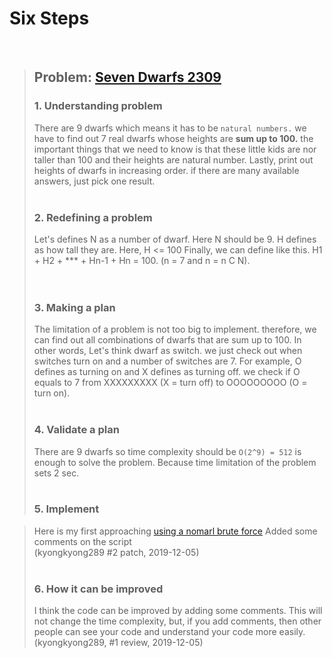 # Six Steps
<br />

> ## Problem: [Seven Dwarfs 2309](https://www.acmicpc.net/problem/2309)
>
> ### 1. Understanding problem
> There are 9 dwarfs which means it has to be `natural numbers.` we have to find out
  7 real dwarfs whose heights are **sum up to 100.** the important things that we need to know is that
  these little kids are nor taller than 100 and their heights are natural number.
  Lastly, print out heights of dwarfs in increasing order. if there are many available answers, just pick one result.
> <br />
> <br />
> ### 2. Redefining a problem
>  Let's defines N as a number of dwarf. Here N should be 9. H defines as how tall they are. Here, H <= 100
  Finally, we can define like this. H1 + H2 + \*\*\* + Hn-1 + Hn = 100. (n = 7 and n = n C N).  
> <br />
> <br />
> ### 3. Making a plan
>  The limitation of a problem is not too big to implement. therefore, we can find out all combinations of 
  dwarfs that are sum up to 100. In other words, Let's think dwarf as switch. we just check out when switches turn on
  and a number of switches are 7. For example, O defines as turning on and X defines as turning off.
  we check if O equals to 7 from XXXXXXXXX (X = turn off) to OOOOOOOOO (O = turn on).
> <br />
> <br />
> ### 4. Validate a plan
>  There are 9 dwarfs so time complexity should be `O(2^9) = 512` is enough to solve the problem. Because time limitation 
  of the problem sets 2 sec.
> <br />
> <br />
> ### 5. Implement

>  Here is my first approaching [using a nomarl brute force](https://github.com/DevStevenLee/Algorithm/blob/master/Brute_Force/Seven_Dwarfs_2309/Seven_Dwarfs_2309_Steven.java)
> Added some comments on the script  
> (kyongkyong289 #2 patch, 2019-12-05)
> <br /> 
> <br />
> ### 6. How it can be improved
> I think the code can be improved by adding some comments. This will not change the time complexity, but, if you add comments,
> then other people can see your code and understand your code more easily.  
> (kyongkyong289, #1 review, 2019-12-05)  
>

